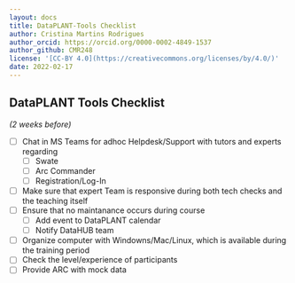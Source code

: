 ```yaml
---
layout: docs
title: DataPLANT-Tools Checklist
author: Cristina Martins Rodrigues
author_orcid: https://orcid.org/0000-0002-4849-1537
author_github: CMR248
license: '[CC-BY 4.0](https://creativecommons.org/licenses/by/4.0/)'
date: 2022-02-17
---
```


## DataPLANT Tools Checklist 
*(2 weeks before)*

- [ ] Chat in MS Teams for adhoc Helpdesk/Support with tutors and experts regarding  
    * [ ] Swate  
    * [ ] Arc Commander  
    * [ ] Registration/Log-In  
- [ ] Make sure that expert Team is responsive   during both tech checks and the teaching itself
- [ ] Ensure that no maintanance occurs during   course
    * [ ] Add event to DataPLANT calendar  
    * [ ] Notify DataHUB team  
- [ ] Organize computer with Windowns/Mac/Linux, which is available during the training period  
- [ ] Check the level/experience of participants  
- [ ] Provide ARC with mock data
